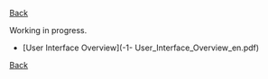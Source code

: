 [Back](../../../videomass_use.md)

Working in progress.

- [User Interface Overview](-1- User_Interface_Overview_en.pdf)  

[Back](../../../videomass_use.md)
